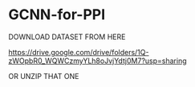 # GCNN-for-PPI

DOWNLOAD DATASET FROM HERE

https://drive.google.com/drive/folders/1Q-zWOpbR0_WQWCzmyYLh8oJvjYdtj0M7?usp=sharing

OR UNZIP THAT ONE
